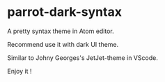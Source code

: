 # parrot-dark-syntax

A pretty syntax theme in Atom editor.

Recommend use it with dark UI theme.

Similar to Johny Georges's JetJet-theme in VScode.

Enjoy it !

